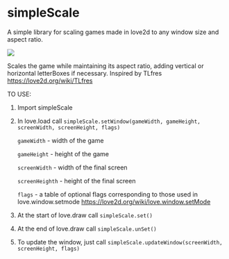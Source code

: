 # simpleScale
A simple library for scaling games made in love2d to any window size and aspect ratio.

![](https://thumbs.gfycat.com/CrazyShortAuklet-size_restricted.gif)

Scales the game while maintaining its aspect ratio, adding vertical or horizontal letterBoxes if necessary.
Inspired by TLfres https://love2d.org/wiki/TLfres

TO USE:

1.  Import simpleScale

2.  In love.load call `simpleScale.setWindow(gameWidth, gameHeight, screenWidth, screenHeight, flags)`

    `gameWidth` - width of the game

    `gameHeight` - height of the game

    `screenWidth` - width of the final screen

    `screenHeighth` - height of the final screen

    `flags` - a table of optional flags corresponding to those used in love.window.setmode https://love2d.org/wiki/love.window.setMode

3.  At the start of love.draw call `simpleScale.set()`

4.  At the end of love.draw call `simpleScale.unSet()`

5.  To update the window, just call `simpleScale.updateWindow(screenWidth, screenHeight, flags)`
  
